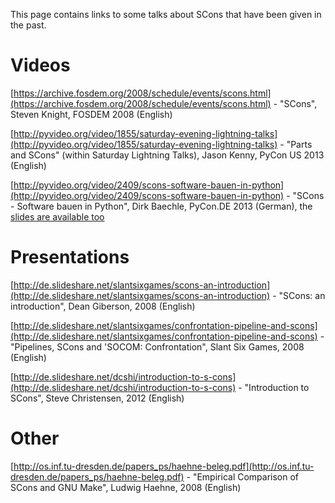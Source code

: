 This page contains links to some talks about SCons that have been given in the past.


# Videos

[https://archive.fosdem.org/2008/schedule/events/scons.html](https://archive.fosdem.org/2008/schedule/events/scons.html) - "SCons", Steven Knight, FOSDEM 2008 (English)

[http://pyvideo.org/video/1855/saturday-evening-lightning-talks](http://pyvideo.org/video/1855/saturday-evening-lightning-talks) - "Parts and SCons" (within Saturday Lightning Talks), Jason Kenny, PyCon US 2013 (English)

[http://pyvideo.org/video/2409/scons-software-bauen-in-python](http://pyvideo.org/video/2409/scons-software-bauen-in-python) - "SCons - Software bauen in Python", Dirk Baechle, PyCon.DE 2013 (German), the [slides are available too](https://bitbucket.org/dirkbaechle/scons_talks)


# Presentations

[http://de.slideshare.net/slantsixgames/scons-an-introduction](http://de.slideshare.net/slantsixgames/scons-an-introduction) - "SCons: an introduction", Dean Giberson, 2008 (English)

[http://de.slideshare.net/slantsixgames/confrontation-pipeline-and-scons](http://de.slideshare.net/slantsixgames/confrontation-pipeline-and-scons) - "Pipelines, SCons and 'SOCOM: Confrontation", Slant Six Games, 2008 (English)

[http://de.slideshare.net/dcshi/introduction-to-s-cons](http://de.slideshare.net/dcshi/introduction-to-s-cons) - "Introduction to SCons", Steve Christensen, 2012 (English)


# Other

[http://os.inf.tu-dresden.de/papers_ps/haehne-beleg.pdf](http://os.inf.tu-dresden.de/papers_ps/haehne-beleg.pdf) - "Empirical Comparison of SCons and GNU Make", Ludwig Haehne, 2008 (English)

